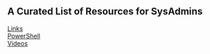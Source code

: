 ## A Curated List of Resources for SysAdmins  
[Links](https://github.com/NgPecSysAdmin/NgPecSysAdmin/blob/master/resources/Links.md)  
[PowerShell](https://github.com/NgPecSysAdmin/NgPecSysAdmin/blob/master/resources/PowerShell.md)  
[Videos](https://github.com/NgPecSysAdmin/NgPecSysAdmin/blob/master/resources/Videos.md)  
